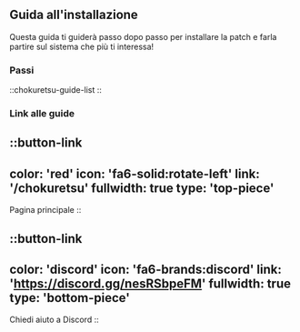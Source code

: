 ## Guida all'installazione
Questa guida ti guiderà passo dopo passo per installare la patch e farla partire sul sistema che più ti interessa!

### Passi
::chokuretsu-guide-list
::

### Link alle guide
::button-link
---
color: 'red'
icon: 'fa6-solid:rotate-left'
link: '/chokuretsu'
fullwidth: true
type: 'top-piece'
---
Pagina principale
::

::button-link
---
color: 'discord'
icon: 'fa6-brands:discord'
link: 'https://discord.gg/nesRSbpeFM'
fullwidth: true
type: 'bottom-piece'
---
Chiedi aiuto a Discord
::
